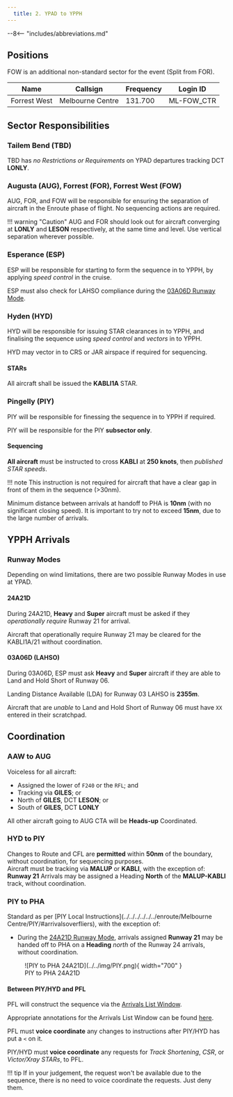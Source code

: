 ```yaml
---
  title: 2. YPAD to YPPH
---
```


--8<-- "includes/abbreviations.md"

## Positions
FOW is an additional non-standard sector for the event (Split from FOR).

| Name | Callsign | Frequency | Login ID |
| ---- | -------- | --------- | -------- |
| Forrest West | Melbourne Centre | 131.700 | ML-FOW_CTR |

## Sector Responsibilities
### Tailem Bend (TBD)
TBD has *no Restrictions or Requirements* on YPAD departures tracking DCT **LONLY**.

### Augusta (AUG), Forrest (FOR), Forrest West (FOW)
AUG, FOR, and FOW will be responsible for ensuring the separation of aircraft in the Enroute phase of flight. No sequencing actions are required.

!!! warning "Caution"
    AUG and FOR should look out for aircraft converging at **LONLY** and **LESON** respectively, at the same time and level. Use vertical separation wherever possible.

### Esperance (ESP)
ESP will be responsible for starting to form the sequence in to YPPH, by applying *speed control* in the cruise.

ESP must also check for LAHSO compliance during the [03A06D Runway Mode](#03a06d-lahso).

### Hyden (HYD)
HYD will be responsible for issuing STAR clearances in to YPPH, and finalising the sequence using *speed control* and *vectors* in to YPPH.

HYD may vector in to CRS or JAR airspace if required for sequencing.

#### STARs
All aircraft shall be issued the **KABLI1A** STAR.  

### Pingelly (PIY)
PIY will be responsible for finessing the sequence in to YPPH if required.

PIY will be responsible for the PIY **subsector only**.

#### Sequencing
**All aircraft** must be instructed to cross **KABLI** at **250 knots**, then *published STAR speeds*.

!!! note
    This instruction is not required for aircraft that have a clear gap in front of them in the sequence (>30nm).

Minimum distance between arrivals at handoff to PHA is **10nm** (with no significant closing speed). It is important to try not to exceed **15nm**, due to the large number of arrivals.

## YPPH Arrivals
### Runway Modes
Depending on wind limitations, there are two possible Runway Modes in use at YPAD.

#### 24A21D
During 24A21D, **Heavy** and **Super** aircraft must be asked if they *operationally require* Runway 21 for arrival.

Aircraft that operationally require Runway 21 may be cleared for the KABLI1A/21 without coordination.

#### 03A06D (LAHSO)
During 03A06D, ESP must ask **Heavy** and **Super** aircraft if they are able to Land and Hold Short of Runway 06.

Landing Distance Available (LDA) for Runway 03 LAHSO is **2355m**.

Aircraft that are *unable* to Land and Hold Short of Runway 06 must have `XX` entered in their scratchpad.

## Coordination
### AAW to AUG
Voiceless for all aircraft:

- Assigned the lower of `F240` or the `RFL`; and  
- Tracking via **GILES**; or  
- North of **GILES**, DCT **LESON**; or  
- South of **GILES**, DCT **LONLY**

All other aircraft going to AUG CTA will be **Heads-up** Coordinated.

### HYD to PIY
Changes to Route and CFL are **permitted** within **50nm** of the boundary, without coordination, for sequencing purposes.  
Aircraft must be tracking via **MALUP** or **KABLI**, with the exception of:  
**Runway 21** Arrivals may be assigned a Heading **North** of the **MALUP-KABLI** track, without coordination.

### PIY to PHA
Standard as per [PIY Local Instructions](../../../../../../enroute/Melbourne Centre/PIY/#arrivalsoverfliers), with the exception of:

- During the [24A21D Runway Mode](#24a21d), arrivals assigned **Runway 21** may be handed off to PHA on a **Heading** *north* of the Runway 24 arrivals, without coordination.

<figure markdown>
![PIY to PHA 24A21D](../../img/PIY.png){ width="700" }
  <figcaption>PIY to PHA 24A21D</figcaption>
</figure>

#### Between PIY/HYD and PFL
PFL will construct the sequence via the [Arrivals List Window](../../../../../../controller-skills/sequencing/#arrivals-list).

Appropriate annotations for the Arrivals List Window can be found [here](../../../../../../client/annotations/#sequencingflow).

PFL must **voice coordinate** any changes to instructions after PIY/HYD has put a `<` on it.

PIY/HYD must **voice coordinate** any requests for *Track Shortening*, *CSR*, or *Victor/Xray STARs*, to PFL.

!!! tip
    If in your judgement, the request won't be available due to the sequence, there is no need to voice coordinate the requests. Just deny them.
